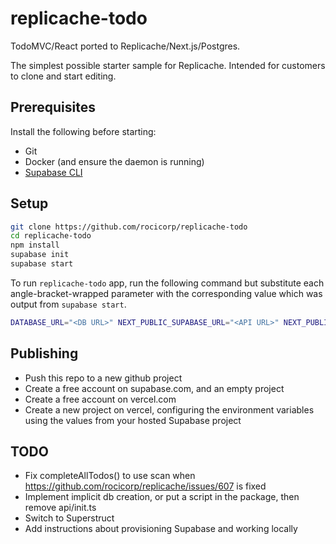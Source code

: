 # replicache-todo

TodoMVC/React ported to Replicache/Next.js/Postgres.

The simplest possible starter sample for Replicache.
Intended for customers to clone and start editing.

## Prerequisites

Install the following before starting:

* Git
* Docker (and ensure the daemon is running)
* [Supabase CLI](https://github.com/supabase/cli)

## Setup

```bash
git clone https://github.com/rocicorp/replicache-todo
cd replicache-todo
npm install
supabase init
supabase start
```

To run `replicache-todo` app, run the following command but substitute each angle-bracket-wrapped parameter with the corresponding value which was output from `supabase start`.

```bash
DATABASE_URL="<DB URL>" NEXT_PUBLIC_SUPABASE_URL="<API URL>" NEXT_PUBLIC_SUPABASE_KEY="<anon key>" npm run dev
```

## Publishing

* Push this repo to a new github project
* Create a free account on supabase.com, and an empty project
* Create a free account on vercel.com
* Create a new project on vercel, configuring the environment variables using the values from your hosted Supabase project

## TODO

- Fix completeAllTodos() to use scan when https://github.com/rocicorp/replicache/issues/607 is fixed
- Implement implicit db creation, or put a script in the package, then remove api/init.ts
- Switch to Superstruct
- Add instructions about provisioning Supabase and working locally
